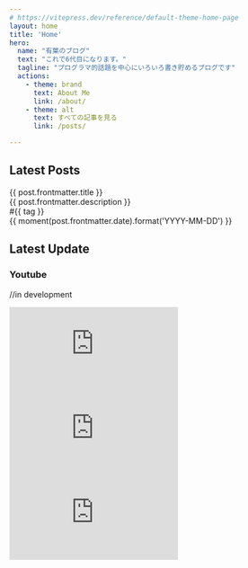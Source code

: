 ```yaml
---
# https://vitepress.dev/reference/default-theme-home-page
layout: home
title: 'Home'
hero:
  name: "有葉のブログ"
  text: "これで6代目になります。"
  tagline: "プログラマ的話題を中心にいろいろ書き貯めるブログです"
  actions:
    - theme: brand
      text: About Me
      link: /about/
    - theme: alt
      text: すべての記事を見る
      link: /posts/

---
```


<script lang="ts" setup>
import { data as posts } from "./.vitepress/posts.data"
import moment from 'moment';
let latestPosts = posts.slice(0, 8)
</script>

<div class="mx-12">

## Latest Posts


<div class="flex flex-wrap gap-4 flex-row justify-center">
  <a v-for="post of latestPosts" :href="post.url" class="relative w-96 h-48 rounded-lg shadow-lg hover:shadow-emerald-700/50 dark:hover:shadow-orange-300/50 bg-primary overflow-hidden outline outline-2 hover:outline-green-500 dark:hover:outline-amber-500 outline-transparent transition duration-300">
    <img v-if="post.frontmatter.headerimage" :src="post.frontmatter.headerimage" class="img-overlay">
    <div class="absolute top-0 left-0 h-full w-full dark:text-white text-black px-4 py-2 flex flex-col gap-1 justify-center opacity-100">
      <div class="font-bold text-xl  text-center text-ellipsis line-clamp-2">{{ post.frontmatter.title }}</div>
      <div class="font-medium text-left text-ellipsis line-clamp-2">{{ post.frontmatter.description }}</div>
      <div class="font-normal text-left line-clamp-1">
        <span v-for="tag in post.frontmatter.tags"> #{{ tag }} </span>
      </div>
      <div class="font-normal text-right line-clamp-1">{{ moment(post.frontmatter.date).format('YYYY-MM-DD') }}</div>
    </div>
  </a>
</div>

<div class="h-8 vp-home"></div>

## Latest Update

### Youtube

//in development

<iframe src="https://re.hakuteialpha.com/?embed=true" title="YouTube video player" frameborder="0" allow="accelerometer; autoplay; clipboard-write; encrypted-media; gyroscope; picture-in-picture; web-share" allowfullscreen></iframe>

<iframe src="https://re.hakuteialpha.com/m?embed=true" title="YouTube video player" frameborder="0" allow="accelerometer; autoplay; clipboard-write; encrypted-media; gyroscope; picture-in-picture; web-share" allowfullscreen></iframe>

<iframe src="https://re.hakuteialpha.com/y?embed=true" title="YouTube video player" frameborder="0" allow="accelerometer; autoplay; clipboard-write; encrypted-media; gyroscope; picture-in-picture; web-share" allowfullscreen></iframe>

</div>

